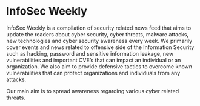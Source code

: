 # InfoSec Weekly
InfoSec Weekly is a compilation of security related news feed that aims to update the readers about cyber security, cyber threats, malware attacks, new technologies and cyber security awareness every week. We primarily cover events and news related to offensive side of the Information Security such as hacking, password and sensitive information leakage, new vulnerabilities and important CVE’s that can impact an individual or an organization. We also aim to provide defensive tactics to overcome known vulnerabilities that can protect organizations and individuals from any attacks.  

Our main aim is to spread awareness regarding various cyber related threats.
